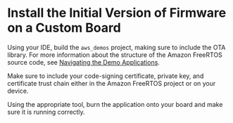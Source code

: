 # Install the Initial Version of Firmware on a Custom Board<a name="burn-initial-firmware-other"></a>

Using your IDE, build the `aws_demos` project, making sure to include the OTA library\. For more information about the structure of the Amazon FreeRTOS source code, see [Navigating the Demo Applications](freertos-mds-projects-struct.md)\.

Make sure to include your code\-signing certificate, private key, and certificate trust chain either in the Amazon FreeRTOS project or on your device\.

Using the appropriate tool, burn the application onto your board and make sure it is running correctly\.